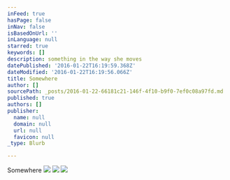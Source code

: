 ```yaml
---
inFeed: true
hasPage: false
inNav: false
isBasedOnUrl: ''
inLanguage: null
starred: true
keywords: []
description: something in the way she moves
datePublished: '2016-01-22T16:19:59.368Z'
dateModified: '2016-01-22T16:19:56.066Z'
title: Somewhere
author: []
sourcePath: _posts/2016-01-22-66181c21-146f-4f10-b9f0-7ef0c08a97fd.md
published: true
authors: []
publisher:
  name: null
  domain: null
  url: null
  favicon: null
_type: Blurb

---
```

Somewhere
![](https://s3-us-west-2.amazonaws.com/the-grid-img/p/efc32534e2a705812cd008560d3bbc82e836b667.jpg)
![](https://s3-us-west-2.amazonaws.com/the-grid-img/p/06bc501caab67c6ca2e6ee32b208262666529af2.jpg)
![](https://s3-us-west-2.amazonaws.com/the-grid-img/p/1fcc9c23513ec396590cd84fbfdc893a8dbcd68e.jpg)